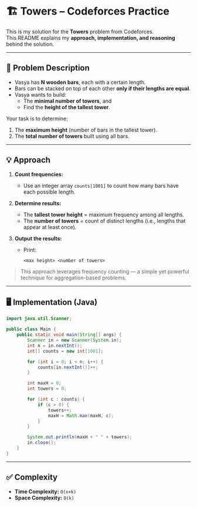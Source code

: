 # 🏗️ Towers – Codeforces Practice

This is my solution for the **Towers** problem from Codeforces.  
This README explains my **approach, implementation, and reasoning** behind the solution.

---

## 📄 Problem Description

- Vasya has **N wooden bars**, each with a certain length.  
- Bars can be stacked on top of each other **only if their lengths are equal**.  
- Vasya wants to build:
  - The **minimal number of towers**, and  
  - Find the **height of the tallest tower**.  

Your task is to determine:
1. The **maximum height** (number of bars in the tallest tower).  
2. The **total number of towers** built using all bars.

---

## 💡 Approach

1. **Count frequencies:**  
   - Use an integer array `counts[1001]` to count how many bars have each possible length.  

2. **Determine results:**  
   - The **tallest tower height** = maximum frequency among all lengths.  
   - The **number of towers** = count of distinct lengths (i.e., lengths that appear at least once).  

3. **Output the results:**  
   - Print:  
     ```
     <max height> <number of towers>
     ```

> This approach leverages frequency counting — a simple yet powerful technique for aggregation-based problems.

---

## 🖥️ Implementation (Java)

```java
import java.util.Scanner;

public class Main {
    public static void main(String[] args) {
        Scanner in = new Scanner(System.in);
        int n = in.nextInt();
        int[] counts = new int[1001];

        for (int i = 0; i < n; i++) {
            counts[in.nextInt()]++;
        }

        int maxH = 0;
        int towers = 0;

        for (int c : counts) {
            if (c > 0) {
                towers++;
                maxH = Math.max(maxH, c);
            }
        }

        System.out.println(maxH + " " + towers);
        in.close();
    }
}

```

---

## ✅ Complexity

- **Time Complexity:** `O(n+k)` 
- **Space Complexity:** `O(k)`  
